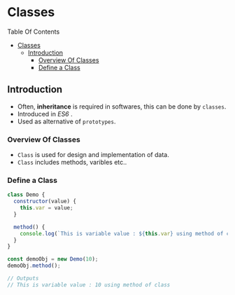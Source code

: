 # Classes

Table Of Contents
- [Classes](#classes)
  - [Introduction](#introduction)
    - [Overview Of Classes](#overview-of-classes)
    - [Define a Class](#define-a-class)



## Introduction

- Often, **inheritance** is required in softwares, this can be done by `classes`.
- Introduced in <i> ES6 </i>.
- Used as alternative of `prototypes`.

### Overview Of Classes

- `Class` is used for design and implementation of data.
- `Class` includes methods, varibles etc..

### Define a Class

```Javascript
class Demo {
  constructor(value) {
    this.var = value;
  }

  method() {
    console.log(`This is variable value : ${this.var} using method of class`);
  }
}

const demoObj = new Demo(10);
demoObj.method();

// Outputs
// This is variable value : 10 using method of class
```